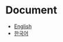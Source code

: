 # Document

- [English](https://github.com/iamssen/react-zeroconfig/wiki/Client-Side-Rendering.en)
- [한국어](https://github.com/iamssen/react-zeroconfig/wiki/Client-Side-Rendering.ko)
